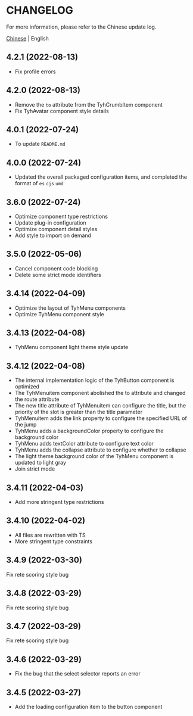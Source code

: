 # CHANGELOG

For more information, please refer to the Chinese update log.

[Chinese](https://github.com/Tyh2001/tyh-ui2/blob/master/CHANGELOG.md) | English

## 4.2.1 (2022-08-13)

- Fix profile errors

## 4.2.0 (2022-08-13)

- Remove the `to` attribute from the TyhCrumbItem component
- Fix TyhAvatar component style details

## 4.0.1 (2022-07-24)

- To update `README.md`

## 4.0.0 (2022-07-24)

- Updated the overall packaged configuration items, and completed the format of `es` `cjs` `umd`

## 3.6.0 (2022-07-24)

- Optimize component type restrictions
- Update plug-in configuration
- Optimize component detail styles
- Add style to import on demand

## 3.5.0 (2022-05-06)

- Cancel component code blocking
- Delete some strict mode identifiers

## 3.4.14 (2022-04-09)

- Optimize the layout of TyhMenu components
- Optimize TyhMenu component style

## 3.4.13 (2022-04-08)

- TyhMenu component light theme style update

## 3.4.12 (2022-04-08)

- The internal implementation logic of the TyhButton component is optimized
- The TyhMenuitem component abolished the to attribute and changed the route attribute
- The new title attribute of TyhMenuitem can configure the title, but the priority of the slot is greater than the title parameter
- TyhMenuitem adds the link property to configure the specified URL of the jump
- TyhMenu adds a backgroundColor property to configure the background color
- TyhMenu adds textColor attribute to configure text color
- TyhMenu adds the collapse attribute to configure whether to collapse
- The light theme background color of the TyhMenu component is updated to light gray
- Join strict mode

## 3.4.11 (2022-04-03)

- Add more stringent type restrictions

## 3.4.10 (2022-04-02)

- All files are rewritten with TS
- More stringent type constraints

## 3.4.9 (2022-03-30)

Fix rete scoring style bug

## 3.4.8 (2022-03-29)

Fix rete scoring style bug

## 3.4.7 (2022-03-29)

Fix rete scoring style bug

## 3.4.6 (2022-03-29)

- Fix the bug that the select selector reports an error

## 3.4.5 (2022-03-27)

- Add the loading configuration item to the button component
